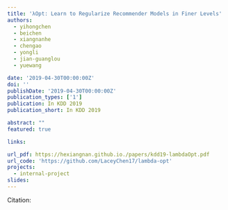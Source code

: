 ```yaml
---
title: 'λOpt: Learn to Regularize Recommender Models in Finer Levels'
authors:
  - yihongchen
  - beichen
  - xiangnanhe
  - chengao
  - yongli
  - jian-guanglou
  - yuewang

date: '2019-04-30T00:00:00Z'
doi: ''
publishDate: '2019-04-30T00:00:00Z'
publication_types: ['1']
publication: In KDD 2019 
publication_short: In KDD 2019 

abstract: ""
featured: true

links:

url_pdf: https://hexiangnan.github.io./papers/kdd19-lambdaOpt.pdf
url_code: 'https://github.com/LaceyChen17/lambda-opt'
projects:
  - internal-project
slides:
---
```




Citation:
